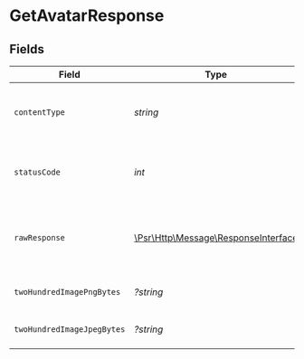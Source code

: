 # GetAvatarResponse


## Fields

| Field                                                                                                        | Type                                                                                                         | Required                                                                                                     | Description                                                                                                  |
| ------------------------------------------------------------------------------------------------------------ | ------------------------------------------------------------------------------------------------------------ | ------------------------------------------------------------------------------------------------------------ | ------------------------------------------------------------------------------------------------------------ |
| `contentType`                                                                                                | *string*                                                                                                     | :heavy_check_mark:                                                                                           | HTTP response content type for this operation                                                                |
| `statusCode`                                                                                                 | *int*                                                                                                        | :heavy_check_mark:                                                                                           | HTTP response status code for this operation                                                                 |
| `rawResponse`                                                                                                | [\Psr\Http\Message\ResponseInterface](https://www.php-fig.org/psr/psr-7/#33-psrhttpmessageresponseinterface) | :heavy_check_mark:                                                                                           | Raw HTTP response; suitable for custom response parsing                                                      |
| `twoHundredImagePngBytes`                                                                                    | *?string*                                                                                                    | :heavy_minus_sign:                                                                                           | The request has succeeded.                                                                                   |
| `twoHundredImageJpegBytes`                                                                                   | *?string*                                                                                                    | :heavy_minus_sign:                                                                                           | The request has succeeded.                                                                                   |
